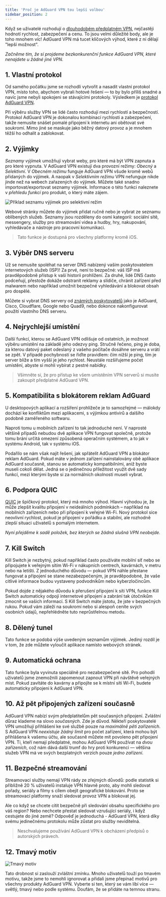 ```yaml
---
title: 'Proč je AdGuard VPN tou lepší volbou'
sidebar_position: 2
---
```


Když se uživatelé rozhodují o [dlouhodobém předplatném VPN](subscription.md), nejčastěji hodnotí rychlost, zabezpečení a cenu. To jsou velmi důležité body, ale je toho mnohem víc! AdGuard VPN má tucet klíčových výhod, které z ní dělají "lepší možnost".

*Začněme tím, že si projdeme bezkonkurenční funkce AdGuard VPN, které nenajdete u žádné jiné VPN.*

## 1. Vlastní protokol
Od samého počátku jsme se rozhodli vytvořit a nasadit vlastní protokol VPN, místo toho, abychom vybrali hotové řešení — to by bylo příliš snadné a navíc jsme nebyli spokojeni se stávajícími protokoly. Výsledkem je [protokol AdGuard VPN](adguard-vpn-protocol.mdx).

Při výběru služby VPN se lidé často rozhodují mezi rychlostí a bezpečností. Protokol AdGuard VPN je dokonalou kombinací rychlosti a zabezpečení, takže nemusíte snášet pomalé připojení k internetu ani obětovat své soukromí. Mimo jiné se maskuje jako běžný datový provoz a je mnohem těžší ho odhalit a zablokovat.

## 2. Výjimky
*Seznamy výjimek* umožňují vybrat weby, pro které má být VPN zapnuta a pro které vypnuta. V AdGuard VPN existují dva provozní režimy: *Obecný* a *Selektivní*. V *Obecném režimu* funguje AdGuard VPN všude kromě webů přidaných do výjimek. A naopak v *Selektivním režimu* VPN nefunguje nikde jinde než na webech zařazených do výjimek. Můžete také snadno importovat/exportovat seznamy výjimek. Informace o této funkci naleznete v *přehledu funkcí* pro produkt, o který máte zájem.

![Příklad seznamu výjimek pro selektivní režim](https://cdn.adguard.com/public/Adguard/Blog/vpn_export_exclusions.png)

Webové stránky můžete do výjimek přidat ručně nebo je vybrat ze seznamu oblíbených služeb. Seznamy jsou rozděleny do osmi kategorií: sociální sítě, messengery, služby pro streamování videa a hudby, hry, nakupování, vyhledávače a nástroje pro pracovní komunikaci.

> Tato funkce je dostupná pro všechny platformy kromě iOS.

## 3. Výběr DNS serveru
Už se nemusíte spoléhat na server DNS nabízený vaším poskytovatelem internetových služeb (ISP)! Za prvé, není to bezpečné: váš ISP má pravděpodobně přístup k vaší historii prohlížení. Za druhé, lidé DNS často podceňují, přestože dokáže odstranit reklamy a slídiče, chránit zařízení před malwarem nebo například umožnit bezpečné vyhledávání a blokovat obsah pro dospělé.

Můžete si vybrat DNS servery od [známých poskytovatelů](https://kb.adguard.com/en/general/dns-providers) jako je AdGuard, Cisco, Cloudflare, Google nebo Quad9, nebo dokonce nakonfigurovat použití vlastního DNS serveru.

## 4. Nejrychlejší umístění

Další funkcí, kterou se AdGuard VPN odlišuje od ostatních, je možnost výběru umístění na základě jeho odezvy ping. Stručně řečeno, ping je doba, za kterou datový paket odeslaný z vašeho počítače dosáhne serveru a vrátí se zpět. V případě pochybností se řiďte pravidlem: čím nižší je ping, tím je server blíže a tím vyšší je jeho rychlost. Neustále rozšiřujeme počet umístění, abyste si mohli vybírat z pestré nabídky.

> Všimněte si, že pro přístup ke všem umístěním VPN serverů si musíte zakoupit předplatné AdGuard VPN.

## 5. Kompatibilita s blokátorem reklam AdGuard

U desktopových aplikací a rozšíření prohlížeče je to samozřejmé — málokdy dochází ke konfliktům mezi aplikacemi, s výjimkou antivirů a dalšího podobně zaměřeného softwaru.

Naproti tomu u mobilních zařízení to tak jednoduché není. V naprosté většině případů nebudou dvě aplikace VPN fungovat společně, protože tomu brání určitá omezení způsobená operačním systémem, a to jak v systému Android, tak v systému iOS.

Podařilo se nám však najít řešení, jak spřátelit AdGuard VPN a blokátor reklam AdGuard. Pokud máte v jednom zařízení nainstalovány obě aplikace AdGuard současně, stanou se automaticky kompatibilními, aniž byste museli cokoli dělat. Jedná se o jedinečnou příležitost využít dvě sady funkcí, mezi kterými byste si za normálních okolností museli vybrat.

## 6. Podpora QUIC
[QUIC](https://adguard.com/en/blog/dns-over-quic.html) je špičkový protokol, který má mnoho výhod. Hlavní výhodou je, že může zlepšit kvalitu připojení v neideálních podmínkách – například na mobilních zařízeních nebo při připojení k veřejné Wi-Fi. Nový protokol sice neovlivní rychlost, pokud je připojení v pořádku a stabilní, ale rozhodně zlepší situaci uživatelů s pomalým internetem.

*Nyní přejděme k sadě položek, bez kterých se žádná slušná VPN neobejde.*

## 7. Kill Switch
Kill Switch je nezbytný, pokud například často používáte mobilní síť nebo se připojujete k veřejným sítím Wi-Fi v nákupních centrech, kavárnách, v metru nebo na letišti. Z jednoduchého důvodu — pokud VPN náhle přestane fungovat a připojení se stane nezabezpečeným, je pravděpodobné, že vaše citlivé informace budou vystaveny podvodníkům nebo kyberzločincům.

Pokud dojde z nějakého důvodu k přerušení připojení k síti VPN, funkce Kill Switch automaticky odpojí internetové připojení a zabrání tak útočníkům zmocnit se vašich informací. S Kill Switch máte jistotu, že jste v bezpečných rukou. Pokud vám záleží na soukromí nebo si alespoň ceníte svých osobních údajů, nepřehlédněte tuto neprůstřelnou metodu.

## 8. Dělený tunel
Tato funkce se podobá výše uvedeným seznamům výjimek. Jediný rozdíl je v tom, že zde můžete vyloučit aplikace namísto webových stránek.

## 9. Automatická ochrana
Tato funkce byla vyvinuta speciálně pro nezabezpečené sítě. Pro pohodlí uživatelů jsme znemožnili zapomenout zapnout VPN při návštěvě veřejných míst. Pokud zavítáte do kavárny a připojíte se k místní síti Wi-Fi, budete automaticky připojeni k AdGuard VPN.

## 10. Až pět připojených zařízení současně
AdGuard VPN nabízí svým předplatitelům pět současných připojení. Zvláštní důraz klademe na slovo *současných*. Zde je důvod. Někteří poskytovatelé VPN umožňují přihlášení ke své službě pouze na *maximálně pěti zařízeních*. S AdGuard VPN *neexistuje žádný limit* pro počet zařízení, která mohou být přihlášena k vašemu účtu, ale současně můžete mít povoleno pět připojení VPN. Ti, kteří nemají předplatné, mohou AdGuard VPN používat na *dvou zařízeních*, což nám dává další trumf do hry proti konkurenci — většina služeb VPN má ve svých bezplatných verzích pouze *jedno zařízení*.

## 11. Bezpečné streamování
Streamovací služby nemají VPN rády ze zřejmých důvodů: podle statistik si přibližně 20 % uživatelů instaluje VPN hlavně proto, aby mohli sledovat pořady, seriály a filmy s cílem obejít geografické blokování. Proto se streamovací platformy snaží sledovat provoz VPN a blokovat jej.

Ale co když se chcete cítit bezpečně při sledování obsahu specifického pro váš region? Nebo nechcete přestat sledovat vzrušující seriály, i když cestujete do jiné země? Odpověď je jednoduchá - AdGuard VPN, která díky svému jedinečnému protokolu může zůstat pro služby neviditelná.

> Neschvalujeme používání AdGuard VPN k obcházení předpisů o autorských právech.

## 12. Tmavý motiv

![Tmavý motiv](https://cdn.adguard.com/public/Adguard/Blog/vpn/main_en_black.png)

Tato drobnost si zaslouží zvláštní zmínku. Mnoho uživatelů touží po tmavém motivu, takže jsme to nemohli ignorovat a přidali jsme přepínač motivů pro všechny produkty AdGuard VPN. Vyberte si ten, který se vám líbí více — světlý, tmavý nebo podle systému. Doufám, že se přidáte na temnou stranu.